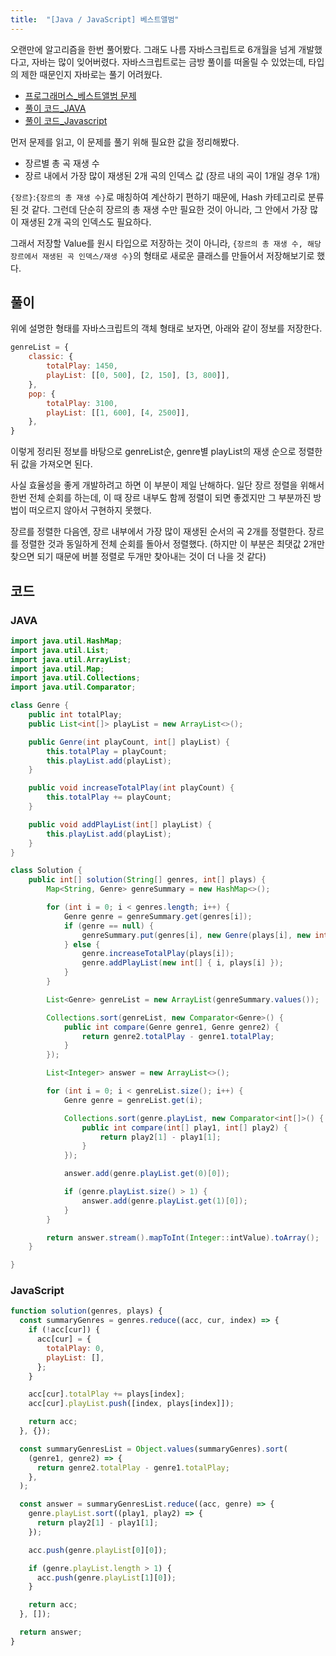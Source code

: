 ```yaml
---
title:  "[Java / JavaScript] 베스트앨범"
---
```


오랜만에 알고리즘을 한번 풀어봤다. 그래도 나름 자바스크립트로 6개월을 넘게 개발했다고, 자바는 많이 잊어버렸다. 자바스크립트로는 금방 풀이를 떠올릴 수 있었는데, 타입의 제한 때문인지 자바로는 풀기 어려웠다.

- [프로그래머스_베스트앨범 문제](https://programmers.co.kr/learn/courses/30/lessons/42579)
- [풀이 코드_JAVA](https://github.com/2ssue/Algorithm/Programmers/42579.java)
- [풀이 코드_Javascript](https://github.com/2ssue/Algorithm/Programmers/42579.js)

먼저 문제를 읽고, 이 문제를 풀기 위해 필요한 값을 정리해봤다. 

- 장르별 총 곡 재생 수
- 장르 내에서 가장 많이 재생된 2개 곡의 인덱스 값
  (장르 내의 곡이 1개일 경우 1개)

`{장르}`:`{장르의 총 재생 수}`로 매칭하여 계산하기 편하기 때문에, Hash 카테고리로 분류된 것 같다. 그런데 단순히 장르의 총 재생 수만 필요한 것이 아니라, 그 안에서 가장 많이 재생된 2개 곡의 인덱스도 필요하다. 

그래서 저장할 Value를 원시 타입으로 저장하는 것이 아니라, `{장르의 총 재생 수, 해당 장르에서 재생된 곡 인덱스/재생 수}`의 형태로 새로운 클래스를 만들어서 저장해보기로 했다. 

## 풀이

위에 설명한 형태를 자바스크립트의 객체 형태로 보자면, 아래와 같이 정보를 저장한다. 

```javascript
genreList = {
    classic: {
        totalPlay: 1450,
        playList: [[0, 500], [2, 150], [3, 800]],
    },
    pop: {
        totalPlay: 3100,
        playList: [[1, 600], [4, 2500]],
    },
}
```

이렇게 정리된 정보를 바탕으로 genreList순, genre별 playList의 재생 순으로 정렬한 뒤 값을 가져오면 된다.  

사실 효율성을 좋게 개발하려고 하면 이 부분이 제일 난해하다. 일단 장르 정렬을 위해서 한번 전체 순회를 하는데, 이 때 장르 내부도 함께 정렬이 되면 좋겠지만 그 부분까진 방법이 떠오르지 않아서 구현하지 못했다.

장르를 정렬한 다음엔, 장르 내부에서 가장 많이 재생된 순서의 곡 2개를 정렬한다. 장르를 정렬한 것과 동일하게 전체 순회를 돌아서 정렬했다. (하지만 이 부분은 최댓값 2개만 찾으면 되기 때문에 버블 정렬로 두개만 찾아내는 것이 더 나을 것 같다)

## 코드
### JAVA
```java
import java.util.HashMap;
import java.util.List;
import java.util.ArrayList;
import java.util.Map;
import java.util.Collections;
import java.util.Comparator;

class Genre {
    public int totalPlay;
    public List<int[]> playList = new ArrayList<>();

    public Genre(int playCount, int[] playList) {
        this.totalPlay = playCount;
        this.playList.add(playList);
    }

    public void increaseTotalPlay(int playCount) {
        this.totalPlay += playCount;
    }

    public void addPlayList(int[] playList) {
        this.playList.add(playList);
    }
}

class Solution {
    public int[] solution(String[] genres, int[] plays) {
        Map<String, Genre> genreSummary = new HashMap<>();

        for (int i = 0; i < genres.length; i++) {
            Genre genre = genreSummary.get(genres[i]);
            if (genre == null) {
                genreSummary.put(genres[i], new Genre(plays[i], new int[] { i, plays[i] }));
            } else {
                genre.increaseTotalPlay(plays[i]);
                genre.addPlayList(new int[] { i, plays[i] });
            }
        }

        List<Genre> genreList = new ArrayList(genreSummary.values());

        Collections.sort(genreList, new Comparator<Genre>() {
            public int compare(Genre genre1, Genre genre2) {
                return genre2.totalPlay - genre1.totalPlay;
            }
        });

        List<Integer> answer = new ArrayList<>();

        for (int i = 0; i < genreList.size(); i++) {
            Genre genre = genreList.get(i);

            Collections.sort(genre.playList, new Comparator<int[]>() {
                public int compare(int[] play1, int[] play2) {
                    return play2[1] - play1[1];
                }
            });

            answer.add(genre.playList.get(0)[0]);

            if (genre.playList.size() > 1) {
                answer.add(genre.playList.get(1)[0]);
            }
        }

        return answer.stream().mapToInt(Integer::intValue).toArray();
    }

}
```
### JavaScript
```javascript
function solution(genres, plays) {
  const summaryGenres = genres.reduce((acc, cur, index) => {
    if (!acc[cur]) {
      acc[cur] = {
        totalPlay: 0,
        playList: [],
      };
    }

    acc[cur].totalPlay += plays[index];
    acc[cur].playList.push([index, plays[index]]);

    return acc;
  }, {});

  const summaryGenresList = Object.values(summaryGenres).sort(
    (genre1, genre2) => {
      return genre2.totalPlay - genre1.totalPlay;
    },
  );

  const answer = summaryGenresList.reduce((acc, genre) => {
    genre.playList.sort((play1, play2) => {
      return play2[1] - play1[1];
    });

    acc.push(genre.playList[0][0]);

    if (genre.playList.length > 1) {
      acc.push(genre.playList[1][0]);
    }

    return acc;
  }, []);

  return answer;
}
```
